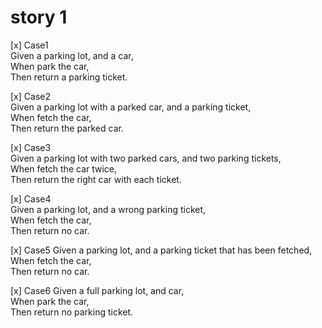 # story 1
[x] Case1  
Given a parking lot, and a car,  
When park the car,  
Then return a parking ticket. 

[x] Case2  
Given a parking lot with a parked car, and a parking ticket,  
When fetch the car,  
Then return the parked car.

[x] Case3  
Given a parking lot with two parked cars, and two parking tickets,  
When fetch the car twice,  
Then return the right car with each ticket.

[x] Case4  
Given a parking lot, and a wrong parking ticket,  
When fetch the car,  
Then return no car.

[x] Case5
Given a parking lot, and a parking ticket that has been fetched,  
When fetch the car,  
Then return no car.

[x] Case6
Given a full parking lot, and car,  
When park the car,  
Then return no parking ticket.

